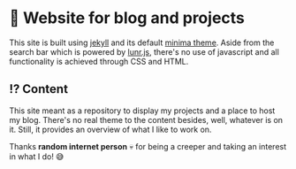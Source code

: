 # :star2: Website for blog and projects 

This site is built using [jekyll](http://jekyllrb.com/) and its default [minima theme](https://github.com/jekyll/minima). Aside from the search bar which is powered by [lunr.js](https://lunrjs.com/), there's no use of javascript and all functionality is achieved through CSS and HTML. 

## :interrobang: Content
This site meant as a repository to display my projects and a place to host my blog. There's no real theme to the content besides, well, whatever is on it. Still, it provides an overview of what I like to work on.  

Thanks __random internet person__ :skull: for being a creeper and taking an interest in what I do! :sweat_smile:
